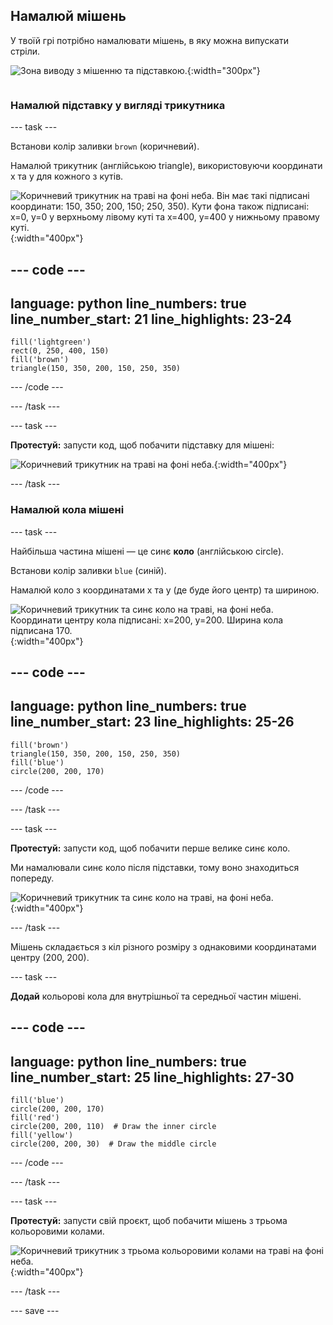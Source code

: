 ## Намалюй мішень

<div style="display: flex; flex-wrap: wrap">
<div style="flex-basis: 200px; flex-grow: 1; margin-right: 15px;">
У твоїй грі потрібно намалювати мішень, в яку можна випускати стріли.
</div>
<div>

![Зона виводу з мішенню та підставкою.](images/three-circles.png){:width="300px"}

</div>
</div>

### Намалюй підставку у вигляді трикутника

--- task ---

Встанови колір заливки `brown` (коричневий).

Намалюй трикутник (англійською triangle), використовуючи координати x та y для кожного з кутів.

![Коричневий трикутник на траві на фоні неба. Він має такі підписані координати: 150, 350; 200, 150; 250, 350). Кути фона також підписані: x=0, y=0 у верхньому лівому куті та x=400, y=400 у нижньому правому куті.](images/stand_coords.png){:width="400px"}

--- code ---
---
language: python line_numbers: true line_number_start: 21
line_highlights: 23-24
---

    fill('lightgreen')  
    rect(0, 250, 400, 150)  
    fill('brown') 
    triangle(150, 350, 200, 150, 250, 350)

--- /code ---

--- /task ---

--- task ---

**Протестуй:** запусти код, щоб побачити підставку для мішені:

![Коричневий трикутник на траві на фоні неба.](images/target-stand.png){:width="400px"}

--- /task ---

### Намалюй кола мішені

--- task ---

Найбільша частина мішені — це синє **коло** (англійською circle).

Встанови колір заливки `blue` (синій).

Намалюй коло з координатами x та y (де буде його центр) та шириною.

![Коричневий трикутник та синє коло на траві, на фоні неба. Координати центру кола підписані: x=200, y=200. Ширина кола підписана 170.](images/circle-coords.png){:width="400px"}

--- code ---
---
language: python line_numbers: true line_number_start: 23
line_highlights: 25-26
---

    fill('brown')  
    triangle(150, 350, 200, 150, 250, 350)  
    fill('blue')  
    circle(200, 200, 170)

--- /code ---

--- /task ---

--- task ---

**Протестуй:** запусти код, щоб побачити перше велике синє коло.

Ми намалювали синє коло після підставки, тому воно знаходиться попереду.

![Коричневий трикутник та синє коло на траві, на фоні неба.](images/blue-circle.png){:width="400px"}

--- /task ---

Мішень складається з кіл різного розміру з однаковими координатами центру (200, 200).

--- task ---

**Додай** кольорові кола для внутрішньої та середньої частин мішені.

--- code ---
---
language: python line_numbers: true line_number_start: 25
line_highlights: 27-30
---

    fill('blue')  
    circle(200, 200, 170)  
    fill('red')  
    circle(200, 200, 110)  # Draw the inner circle 
    fill('yellow')       
    circle(200, 200, 30)  # Draw the middle circle

--- /code ---

--- /task ---

--- task ---

**Протестуй:** запусти свій проєкт, щоб побачити мішень з трьома кольоровими колами.

![Коричневий трикутник з трьома кольоровими колами на траві на фоні неба.](images/three-circles.png){:width="400px"}

--- /task ---

--- save ---
